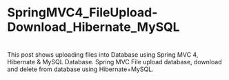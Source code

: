 # SpringMVC4_FileUpload-Download_Hibernate_MySQL
#

This post shows uploading files into Database using Spring MVC 4, Hibernate & MySQL Database.
Spring MVC File upload database, download and delete from database using Hibernate+MySQL.
#
